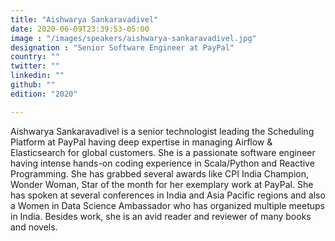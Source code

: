```yaml
---
title: "Aishwarya Sankaravadivel"
date: 2020-06-09T23:39:53-05:00
image : "/images/speakers/aishwarya-sankaravadivel.jpg"
designation : "Senior Software Engineer at PayPal"
country: ""
twitter: ""
linkedin: ""
github: ""
edition: "2020"

---
```


Aishwarya Sankaravadivel is a senior technologist leading the Scheduling Platform at PayPal having deep expertise in managing Airflow & Elasticsearch for global customers. She is a passionate software engineer having intense hands-on coding experience in Scala/Python and Reactive Programming. She has grabbed several awards like CPI India Champion, Wonder Woman, Star of the month for her exemplary work at PayPal. She has spoken at several conferences in India and Asia Pacific regions and also a Women in Data Science Ambassador who has organized multiple meetups in India. Besides work, she is an avid reader and reviewer of many books and novels.